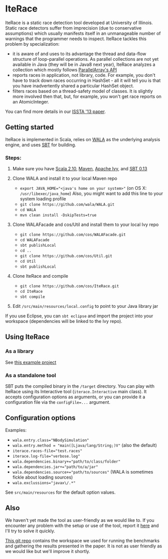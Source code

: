 # IteRace

IteRace is a static race detection tool developed at University of Illinois. 
Static race detectors suffer from imprecision (due to conservative assumptions) which usually manifests itself in an unmanageable number of warnings that the programmer needs to inspect.
IteRace tackles this problem by specialization:
 - it is aware of and uses to its advantage the thread and data-flow structure of loop-parallel operations. As parallel collections are not yet available in Java (they will be in Java8 next year), IteRace analyzes a collection which mostly follows [ParallelArray's API](http://gee.cs.oswego.edu/dl/concurrency-interest/index.html)
 - reports races in application, not library, code. For example, you don't have to track down races occurring in HashSet - all it will tell you is that you have inadvertently shared a particular HashSet object.   
 - filters races based on a thread-safety model of classes. It is slightly more involved then that, but, for example, you won't get race reports on an AtomicInteger.

You can find more details in our [ISSTA '13 paper](http://publish.illinois.edu/cos/files/2013/08/IteRace-ISSTA-13.pdf).

## Getting started

IteRace is implemented in Scala, relies on [WALA](http://wala.sourceforge.net/wiki/index.php/Main_Page) as the underlying analysis engine, and uses [SBT](http://www.scala-sbt.org) for building.

### Steps:

1. Make sure you have [Scala 2.10](http://www.scala-lang.org/download/), [Maven](http://maven.apache.org/download.cgi), [Apache Ivy](http://ant.apache.org/ivy/download.cgi), and [SBT 0.13](http://www.scala-sbt.org/release/docs/Getting-Started/Setup.html) 

2. Clone WALA and install it to your local Maven repo
    - `export JAVA_HOME="<java's home on your system>"` (on OS X: `/usr/libexec/java_home`) Also, you might want to add this line to your system loading profile
    - `git clone https://github.com/wala/WALA.git`
    - `cd WALA`
    - `mvn clean install -DskipTests=true` 
    
3. Clone WALAFacade and cos/Util and install them to your local Ivy repo
    - `git clone https://github.com/cos/WALAFacade.git`
    - `cd WALAFacade`
    - `sbt publishLocal`
    - `cd ..`
    - `git clone https://github.com/cos/Util.git`
    - `cd Util`
    - `sbt publishLocal`
    
4. Clone IteRace and compile
    - `git clone https://github.com/cos/IteRace.git`
    - `cd IteRace`
    - `sbt compile`

5. Edit `/src/main/resources/local.config` to point to your Java library jar
  
If you use Eclipse, you can `sbt eclipse` and import the project into your workspace (dependencies will be linked to the Ivy repo).

## Using IteRace

### As a library

See [this example project](https://github.com/cos/IteRace-example-client)

### As a standalone tool

SBT puts the compiled binary in the `/target` directory. You can play with IteRace using its Interactive tool (`iterace.Interactive` main class). It accepts configuration options as arguments, or you can provide it a configuration file via the `configFile=...` argument.


## Configuration options

Examples:
- `wala.entry.class="NBodySimulation"`
- `wala.entry.method = "main([Ljava/lang/String;)V"` (also the default)
- `iterace.races-file="test.races"`
- `iterace.log-file="verbose.log"`
- `wala.dependencies.binary+="path/to/class/folder"`
- `wala.dependencies.jar+="path/to/a/jar"`
- `wala.dependencies.source+="path/to/sources"` (WALA is sometimes fickle about loading sources)
- `wala.exclussions="javax\/.*"`

See `src/main/resources` for the default option values.


## Also

We haven't yet made the tool as user-friendly as we would like to. If you encounter any problem with the setup or use of the tool, report it [here](https://github.com/cos/IteRace/issues) and I'll try to solve it quickly.

[This git repo](https://github.com/cos/workspace-iterace) contains the workspace we used for running the benchmarks and gathering the results presented in the paper. It is not as user friendly as we would like but we'll improve it shortly.
